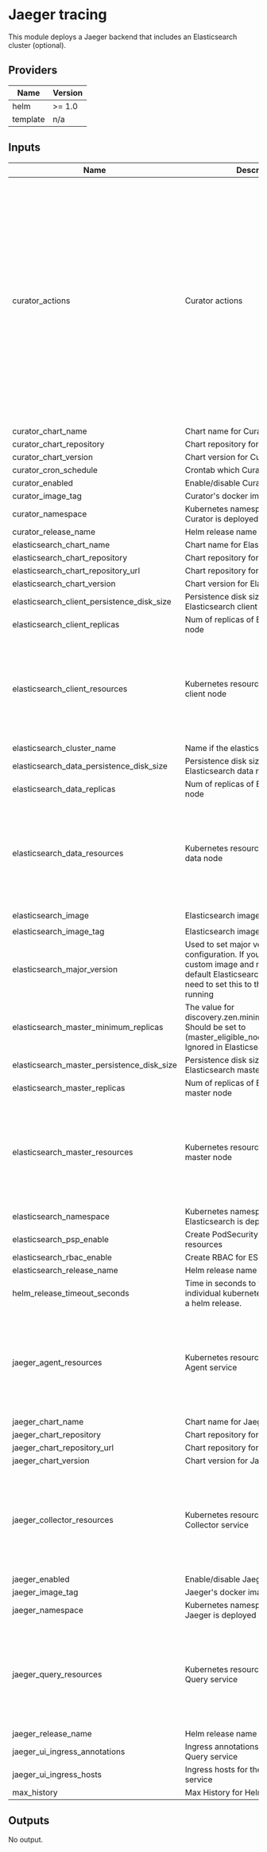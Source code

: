 # Jaeger tracing

This module deploys a Jaeger backend that includes an Elasticsearch cluster (optional).

## Providers

| Name | Version |
|------|---------|
| helm | >= 1.0 |
| template | n/a |

## Inputs

| Name | Description | Type | Default | Required |
|------|-------------|------|---------|:-----:|
| curator\_actions | Curator actions | `map` | <pre>{<br>  "actions": {<br>    "1": {<br>      "action": "delete_indices",<br>      "description": "Clean up ES by deleting old indices",<br>      "filters": [<br>        {<br>          "direction": "older",<br>          "exclude": false,<br>          "filtertype": "age",<br>          "source": "creation_date",<br>          "unit": "days",<br>          "unit_count": 28<br>        }<br>      ],<br>      "options": {<br>        "continue_if_exception": false,<br>        "disable_action": false,<br>        "ignore_empty_list": true,<br>        "timeout_override": 300<br>      }<br>    }<br>  }<br>}</pre> | no |
| curator\_chart\_name | Chart name for Curator | `string` | `"elasticsearch-curator"` | no |
| curator\_chart\_repository | Chart repository for Curator | `string` | `"stable"` | no |
| curator\_chart\_version | Chart version for Curator | `string` | `"2.1.3"` | no |
| curator\_cron\_schedule | Crontab which Curator will run | `string` | `"0 16 * * *"` | no |
| curator\_enabled | Enable/disable Curator | `bool` | `false` | no |
| curator\_image\_tag | Curator's docker image tag | `string` | `"5.7.6"` | no |
| curator\_namespace | Kubernetes namespace to which Curator is deployed | `string` | `"core"` | no |
| curator\_release\_name | Helm release name for Curator | `string` | `"elasticsearch-curator"` | no |
| elasticsearch\_chart\_name | Chart name for Elasticsearch | `string` | `"elasticsearch"` | no |
| elasticsearch\_chart\_repository | Chart repository for Elasticsearch | `string` | `"elastic"` | no |
| elasticsearch\_chart\_repository\_url | Chart repository for Elasticsearch | `string` | `"https://helm.elastic.co"` | no |
| elasticsearch\_chart\_version | Chart version for Elasticsearch | `string` | `"7.5.1"` | no |
| elasticsearch\_client\_persistence\_disk\_size | Persistence disk size in each Elasticsearch client node | `string` | `"1Gi"` | no |
| elasticsearch\_client\_replicas | Num of replicas of Elasticsearch client node | `number` | `2` | no |
| elasticsearch\_client\_resources | Kubernetes resources for Elasticsearch client node | `map` | <pre>{<br>  "limits": {<br>    "cpu": "1",<br>    "memory": "1536Mi"<br>  },<br>  "requests": {<br>    "cpu": "25m",<br>    "memory": "1536Mi"<br>  }<br>}</pre> | no |
| elasticsearch\_cluster\_name | Name if the elasticsearch cluster | `string` | `"tracing"` | no |
| elasticsearch\_data\_persistence\_disk\_size | Persistence disk size in each Elasticsearch data node | `string` | `"30Gi"` | no |
| elasticsearch\_data\_replicas | Num of replicas of Elasticsearch data node | `number` | `2` | no |
| elasticsearch\_data\_resources | Kubernetes resources for Elasticsearch data node | `map` | <pre>{<br>  "limits": {<br>    "cpu": "1",<br>    "memory": "2560Mi"<br>  },<br>  "requests": {<br>    "cpu": "25m",<br>    "memory": "2560Mi"<br>  }<br>}</pre> | no |
| elasticsearch\_image | Elasticsearch image | `string` | `"docker.elastic.co/elasticsearch/elasticsearch-oss"` | no |
| elasticsearch\_image\_tag | Elasticsearch imagetag | `string` | `"6.8.2"` | no |
| elasticsearch\_major\_version | Used to set major version specific configuration. If you are using a custom image and not running the default Elasticsearch version you will need to set this to the version you are running | `number` | `6` | no |
| elasticsearch\_master\_minimum\_replicas | The value for discovery.zen.minimum\_master\_nodes. Should be set to (master\_eligible\_nodes / 2) + 1. Ignored in Elasticsearch versions >= 7. | `number` | `2` | no |
| elasticsearch\_master\_persistence\_disk\_size | Persistence disk size in each Elasticsearch master node | `string` | `"4Gi"` | no |
| elasticsearch\_master\_replicas | Num of replicas of Elasticsearch master node | `number` | `3` | no |
| elasticsearch\_master\_resources | Kubernetes resources for Elasticsearch master node | `map` | <pre>{<br>  "limits": {<br>    "cpu": "1",<br>    "memory": "1536Mi"<br>  },<br>  "requests": {<br>    "cpu": "25m",<br>    "memory": "1536Mi"<br>  }<br>}</pre> | no |
| elasticsearch\_namespace | Kubernetes namespace to which Elasticsearch is deployed | `string` | `"core"` | no |
| elasticsearch\_psp\_enable | Create PodSecurityPolicy for ES resources | `bool` | `true` | no |
| elasticsearch\_rbac\_enable | Create RBAC for ES resources | `bool` | `true` | no |
| elasticsearch\_release\_name | Helm release name for Elasticsearch | `string` | `"jaeger-elasticsearch"` | no |
| helm\_release\_timeout\_seconds | Time in seconds to wait for any individual kubernetes operation during a helm release. | `number` | `900` | no |
| jaeger\_agent\_resources | Kubernetes resources for Jaeger Agent service | `map` | <pre>{<br>  "limits": {<br>    "cpu": "100m",<br>    "memory": "128Mi"<br>  },<br>  "requests": {<br>    "cpu": "25m",<br>    "memory": "128Mi"<br>  }<br>}</pre> | no |
| jaeger\_chart\_name | Chart name for Jaeger | `string` | `"jaeger"` | no |
| jaeger\_chart\_repository | Chart repository for Jaeger | `string` | `"jaegertracing"` | no |
| jaeger\_chart\_repository\_url | Chart repository for Jaeger | `string` | `"https://jaegertracing.github.io/helm-charts"` | no |
| jaeger\_chart\_version | Chart version for Jaeger | `string` | `"0.18.2"` | no |
| jaeger\_collector\_resources | Kubernetes resources for Jaeger Collector service | `map` | <pre>{<br>  "limits": {<br>    "cpu": "512m",<br>    "memory": "256Mi"<br>  },<br>  "requests": {<br>    "cpu": "50m",<br>    "memory": "256Mi"<br>  }<br>}</pre> | no |
| jaeger\_enabled | Enable/disable Jaeger | `bool` | `false` | no |
| jaeger\_image\_tag | Jaeger's docker image tag | `string` | `"1.16.0"` | no |
| jaeger\_namespace | Kubernetes namespace to which Jaeger is deployed | `string` | `"core"` | no |
| jaeger\_query\_resources | Kubernetes resources for Jaeger Query service | `map` | <pre>{<br>  "limits": {<br>    "cpu": "200m",<br>    "memory": "128Mi"<br>  },<br>  "requests": {<br>    "cpu": "25m",<br>    "memory": "128Mi"<br>  }<br>}</pre> | no |
| jaeger\_release\_name | Helm release name for Jaeger | `string` | `"jaeger"` | no |
| jaeger\_ui\_ingress\_annotations | Ingress annotations for the Jaeger Query service | `map` | `{}` | no |
| jaeger\_ui\_ingress\_hosts | Ingress hosts for the Jaeger Query service | `map` | `{}` | no |
| max\_history | Max History for Helm | `number` | `20` | no |

## Outputs

No output.
